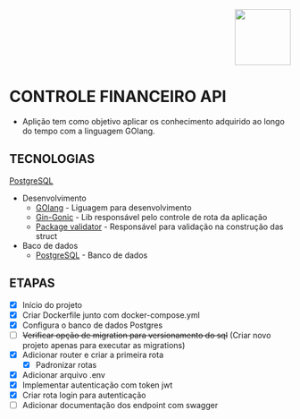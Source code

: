 <div align="right">
<img height="100" src="https://cdn.jsdelivr.net/gh/devicons/devicon/icons/go/go-original-wordmark.svg" />
</div>

# CONTROLE FINANCEIRO API

* Aplição tem como objetivo aplicar os conhecimento adquirido ao longo do tempo com a linguagem GOlang.

## TECNOLOGIAS
[PostgreSQL](https://www.postgresql.org/)
* Desenvolvimento
    * [GOlang](https://go.dev/) - Liguagem para desenvolvimento
    * [Gin-Gonic](https://gin-gonic.com/docs/) - Lib responsável pelo controle de rota da aplicação
    * [Package validator](https://github.com/go-playground/validator) - Responsável para validação na construção das struct
* Baco de dados
    * [PostgreSQL](https://www.postgresql.org/) - Banco de dados

## ETAPAS

- [x] Início do projeto
- [x] Criar Dockerfile junto com docker-compose.yml
- [x] Configura o banco de dados Postgres
- [ ] ~~Verificar opção de migration para versionamento do sql~~ (Criar novo projeto apenas para executar as migrations)
- [x] Adicionar router e criar a primeira rota
    - [x] Padronizar rotas
- [x] Adicionar arquivo .env 
- [x] Implementar autenticação com token jwt
- [x] Criar rota login para autenticação
- [ ] Adicionar documentação dos endpoint com swagger